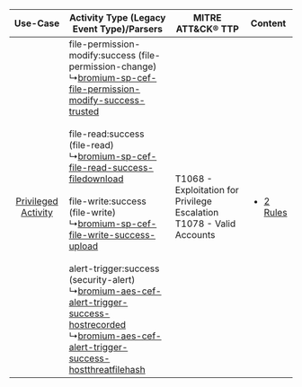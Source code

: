 |    Use-Case    | Activity Type (Legacy Event Type)/Parsers    | MITRE ATT&CK® TTP    | Content    |
|:----:| ---- | ---- | ---- |
| [Privileged Activity](../../../UseCases/uc_privileged_activity.md) |  file-permission-modify:success (file-permission-change)<br> ↳[bromium-sp-cef-file-permission-modify-success-trusted](Ps/pC_bromiumspceffilepermissionmodifysuccesstrusted.md)<br><br> file-read:success (file-read)<br> ↳[bromium-sp-cef-file-read-success-filedownload](Ps/pC_bromiumspceffilereadsuccessfiledownload.md)<br><br> file-write:success (file-write)<br> ↳[bromium-sp-cef-file-write-success-upload](Ps/pC_bromiumspceffilewritesuccessupload.md)<br><br> alert-trigger:success (security-alert)<br> ↳[bromium-aes-cef-alert-trigger-success-hostrecorded](Ps/pC_bromiumaescefalerttriggersuccesshostrecorded.md)<br> ↳[bromium-aes-cef-alert-trigger-success-hostthreatfilehash](Ps/pC_bromiumaescefalerttriggersuccesshostthreatfilehash.md)<br> | T1068 - Exploitation for Privilege Escalation<br>T1078 - Valid Accounts<br> | [<ul><li>2 Rules</li></ul>](RM/r_m_bromium_bromium_secure_platform_Privileged_Activity.md) |